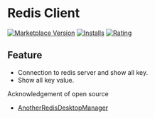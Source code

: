 # Redis Client

[![Marketplace Version](https://vsmarketplacebadge.apphb.com/version-short/cweijan.vscode-redis-client.svg)](https://marketplace.visualstudio.com/items?itemName=cweijan.vscode-redis-client) [![Installs](https://vsmarketplacebadge.apphb.com/installs-short/cweijan.vscode-redis-client.svg)](https://marketplace.visualstudio.com/items?itemName=cweijan.vscode-redis-client) [![Rating](https://vsmarketplacebadge.apphb.com/rating-short/cweijan.vscode-redis-client.svg)](https://marketplace.visualstudio.com/items?itemName=cweijan.vscode-redis-client) 

## Feature
- Connection to redis server and show all key.
- Show all key value.

Acknowledgement of open source
- [AnotherRedisDesktopManager](https://github.com/qishibo/AnotherRedisDesktopManager)